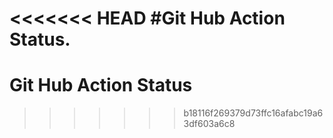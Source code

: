 <<<<<<< HEAD
#Git Hub Action Status.
=======
# Git Hub Action Status
>>>>>>> b18116f269379d73ffc16afabc19a63df603a6c8
